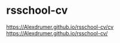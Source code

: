 # rsschool-cv
https://Alexdrumer.github.io/rsschool-cv/cv
https://Alexdrumer.github.io/rsschool-cv/
